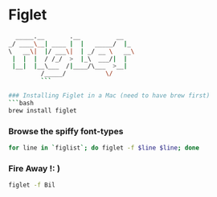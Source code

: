 Figlet
======

```bash
  _____.__       .__          __   
_/ ____\__| ____ |  |   _____/  |_ 
\   __\|  |/ ___\|  | _/ __ \   __\
 |  |  |  / /_/  >  |_\  ___/|  |  
 |__|  |__\___  /|____/\___  >__|  
         /_____/           \/      
         ```

### Installing Figlet in a Mac (need to have brew first)
```bash
brew install figlet
```


### Browse the spiffy font-types
```bash
for line in `figlist`; do figlet -f $line $line; done
```


### Fire Away !: ) 

```bash
figlet -f Bil
```

